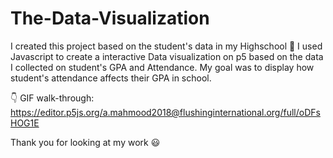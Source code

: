 # The-Data-Visualization
  I created this project based on the student's data in my Highschool 🏫
  I used Javascript to create a interactive Data visualization on p5 based on the data I collected on student's GPA and Attendance.
  My goal was to display how student's attendance affects their GPA in school.

 👇 
GIF walk-through: https://editor.p5js.org/a.mahmood2018@flushinginternational.org/full/oDFsHOG1E

Thank you for looking at my work 😃
